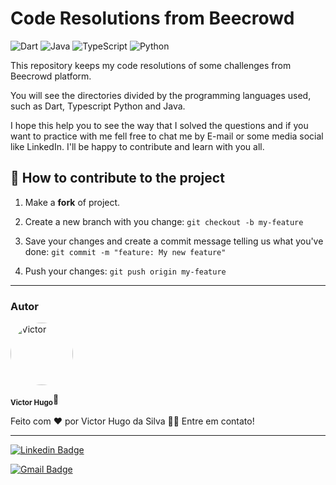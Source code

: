# Code Resolutions from Beecrowd

![Dart](https://img.shields.io/badge/dart-%230175C2.svg?style=for-the-badge&logo=dart&logoColor=white)
![Java](https://img.shields.io/badge/java-%23ED8B00.svg?style=for-the-badge&logo=java&logoColor=white)
![TypeScript](https://img.shields.io/badge/typescript-%23007ACC.svg?style=for-the-badge&logo=typescript&logoColor=white)
![Python](https://img.shields.io/badge/python-3670A0?style=for-the-badge&logo=python&logoColor=ffdd54)

This repository keeps my code resolutions of some challenges from Beecrowd platform.

You will see the directories divided by the programming languages used, such as Dart, Typescript Python and Java.

I hope this help you to see the way that I solved the questions and if you want to practice with me fell free to chat me by E-mail or some media social like LinkedIn. I'll be happy to contribute and learn with you all.

## 💪 How to contribute to the project

1. Make a **fork** of project.

2. Create a new branch with you change: `git checkout -b my-feature`

3. Save your changes and create a commit message telling us what you've done: `git commit -m "feature: My new feature"`

4. Push your changes: `git push origin my-feature`

---

### Autor

<img  style="border-radius: 50%;"  src="https://avatars.githubusercontent.com/u/70340221?v=4"  width="100px;"  alt="Victor"/>
  
<sub><b>Victor Hugo</b></sub>🚀

Feito com ❤️ por Victor Hugo da Silva 👋🏽 Entre em contato!

---

[![Linkedin Badge](https://img.shields.io/badge/-Victor-blue?style=flat-square&logo=Linkedin&logoColor=white&link=https://www.linkedin.com/in/tgmarinho/)](https://www.linkedin.com/in/victor-silva-9485021b2/)

[![Gmail Badge](https://img.shields.io/badge/-victor470hugo@gmail.com-c14438?style=flat-square&logo=Gmail&logoColor=white&link=mailto:tgmarinho@gmail.com)](mailto:victor470hugo@gmail.com)
